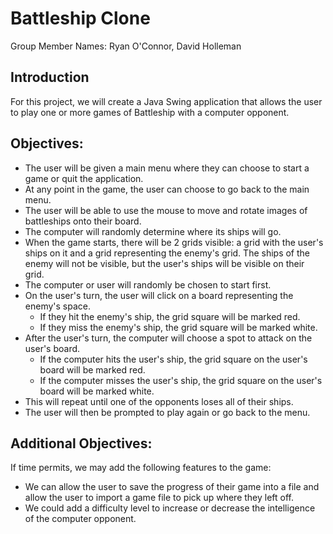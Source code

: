 # Battleship Clone

Group Member Names: Ryan O'Connor, David Holleman

## Introduction
For this project, we will create a Java Swing application that allows the user to play one or more games of
Battleship with a computer opponent. 

## Objectives:
* The user will be given a main menu where they can choose to start a game or quit the application.
* At any point in the game, the user can choose to go back to the main menu.
* The user will be able to use the mouse to move and rotate images of battleships onto their board.
* The computer will randomly determine where its ships will go.
* When the game starts, there will be 2 grids visible: a grid with the user's ships on it and 
    a grid representing the enemy's grid. The ships of the enemy will not be visible, but the user's
    ships will be visible on their grid.
* The computer or user will randomly be chosen to start first.
* On the user's turn, the user will click on a board representing the enemy's space.
  * If they hit the enemy's ship, the grid square will be marked red.
  * If they miss the enemy's ship, the grid square will be marked white.
* After the user's turn, the computer will choose a spot to attack on the user's board.
  * If the computer hits the user's ship, the grid square on the user's board will be marked red.
  * If the computer misses the user's ship, the grid square on the user's board will be marked white.
* This will repeat until one of the opponents loses all of their ships.
* The user will then be prompted to play again or go back to the menu.

## Additional Objectives:
If time permits, we may add the following features to the game:
* We can allow the user to save the progress of their game into a file and allow the user to import a game file to pick up where they left off.
* We could add a difficulty level to increase or decrease the intelligence of the computer opponent.
